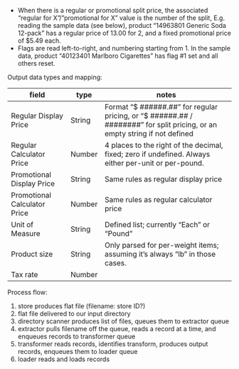 * When there is a regular or promotional split price, the associated “regular for X”/”promotional for X” value is the number 
of the split, E.g. reading the sample data (see below), product “14963801 Generic Soda 12-pack” has a regular price of 13.00 for 2, 
and a fixed promotional price of $5.49 each.
* Flags are read left-to-right, and numbering starting from 1. In the sample data, product “40123401 Marlboro Cigarettes” has 
flag #1 set and all others reset.

Output data types and mapping: 

| field                        | type   | notes                                                                       |
|------------------------------|--------|-----------------------------------------------------------------------------|
| Regular Display Price        | String | Format “$ ######.##” for regular pricing, or “$ ######.## / ########” for split pricing, or an empty string if not defined   |
| Regular Calculator Price     | Number | 4 places to the right of the decimal, fixed; zero if undefined. Always either per-unit or per-pound. |
| Promotional Display Price    | String | Same rules as regular display price                                         |
| Promotional Calculator Price | Number | Same rules as regular calculator price                                      |
| Unit of Measure              | String | Defined list; currently “Each” or “Pound”                                   |
| Product size                 | String | Only parsed for per-weight items; assuming it’s always “lb” in those cases. |
| Tax rate                     | Number |                                                                             |

Process flow:

1. store produces flat file (filename: store ID?)
2. flat file delivered to our input directory
3. directory scanner produces list of files, queues them to extractor queue
4. extractor pulls filename off the queue, reads a record at a time, and enqueues records to transformer queue
5. transformer reads records, identifies transform, produces output records, enqueues them to loader queue
6. loader reads and loads records